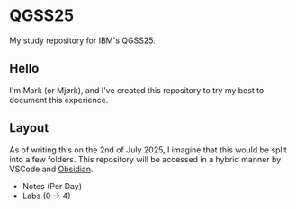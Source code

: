 # QGSS25

My study repository for IBM's QGSS25.

## Hello

I'm Mark (or Mjørk), and I've created this repository to try my best to document this experience.

## Layout

As of writing this on the 2nd of July 2025, I imagine that this would be split into a few folders. This repository will be accessed in a hybrid manner by VSCode and [Obsidian](https://obsidian.md/).

- Notes (Per Day)
- Labs (0 -> 4)
